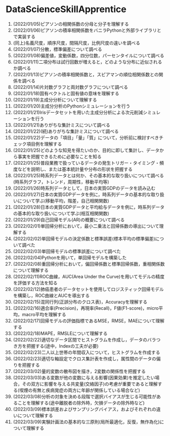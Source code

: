 # DataScienceSkillApprentice

1. (2022/01/05)ピアソンの相関係数の分母と分子を理解する
1. (2022/01/06)ピアソンの積率相関係数をバニラPythonと外部ライブラリとで実装する
1. (同上)名義尺度，順序尺度，間隔尺度，比例尺度の違いを調べる
1. (2022/01/07)分散，標準偏差について調べる
1. (2022/01/08)偏差値，変動係数，四分位数，パーセンタイルについて調べる
1. (2022/01/11)二項分布は試行回数が増えると，どのような分布に近似されるか調べる
1. (2022/01/13)ピアソンの積率相関係数と，スピアマンの順位相関係数との関係を調べる
1. (2022/01/14)片対数グラフと両対数グラフについて調べる
1. (2022/01/18)固有ベクトルと固有値の意味を理解する
1. (2022/01/19)主成分分析について理解する
1. (2022/01/20)主成分分析のPythonシミュレーションを行う
1. (2022/01/21)Irisデータセットを用いた主成分分析による次元削減シミュレーションを行う
1. (2022/01/21)ありがちな集計ミスについて調べる
1. (2022/01/22)(続)ありがちな集計ミスについて調べる
1. (2022/01/22)データの「項目」「量」「質」について，分析前に検討すべきチェック項目例を理解する
1. (2022/01/25)どのような知見を得たいのか、目的に即して集計し、データから事実を把握できるために必要なことを知る
1. (2022/01/25)普段業務で扱っているデータの発生トリガー・タイミング・頻度などを説明し、または基本統計量や分布の形状を把握する
1. (2022/01/25)時系列データとは何か、その基本的な取り扱いについて調べる(時系列グラフ，トレンド，周期性，移動平均等)
1. (2022/01/26)時系列データとして，日本の実質GDPのデータを読み込む
1. (2022/01/27)日本の実質GDPデータを例に，時系列データの基本的な取り扱いについて学ぶ(移動平均，階差，自己相関関数)
1. (2022/01/28)日本の実質GDPデータと平均給与データを例に，時系列データの基本的な取り扱いについて学ぶ(相互相関関数)
1. (2022/01/29)自己回帰モデル(AR)の概要について調べる
1. (2022/02/01)単回帰分析において，最小二乗法と回帰係数の導出について理解する
1. (2022/02/02)単回帰モデルの決定係数と標準誤差(標本平均の標準偏差)について調べた
1. (2022/02/03)単回帰モデルの標準誤差について調べた
1. (2022/02/04)Pythonを用いて，単回帰モデルを構築した
1. (2022/02/08)重回帰分析において，偏回帰係数と標準回帰係数，重相関係数について理解する
1. (2022/02/11)ROC曲線，AUC(Area Under the Curve)を用いてモデルの精度を評価する方法を知る
1. (2022/02/12)肺癌患者のデータセットを使用してロジスティック回帰モデルを構築し，ROC曲線とAUCを導出する
1. (2022/02/15)混同行列(正誤分布のクロス表)，Accuracyを理解する
1. (2022/02/16)適合率(Precision)，再現率(Recall)，F値(F1-score)，micro平均，macro平均を理解する
1. (2022/02/17)回帰モデルの評価指標であるMSE，RMSE，MAEについて理解する
1. (2022/02/18)MAPE，RMSLEについて理解する
1. (2022/02/22)適切なデータ区間でヒストグラムを作成し，データのバラつき方を把握する(途中，Indexの工夫が必要)
1. (2022/02/23)二人以上世帯の年間収入について，ヒストグラムを作成する
1. (2022/02/23)適切な軸設定でクロス集計表を作成し，属性間のデータの偏りを把握する
1. (2022/03/02)量的変数の散布図を描き，2変数の関係性を把握する
1. (2022/03/03)ある変数が他の変数に与える影響(因果効果)を推定したい場合，その双方に影響を与える共変量(交絡因子)の考慮が重要であると理解する(喫煙の有無と疾病発症の両方に年齢が関係している場合など)
1. (2022/03/08)分析の対象を決める段階で選択バイアスが生じる可能性があることを理解する(途中離脱者の除外時，欠損データの除外時など)
1. (2022/03/09)標本誤差およびサンプリングバイアス，およびそれぞれの違いについて理解する
1. (2022/03/09)実験計画法の基本的な三原則(局所最適化，反復，無作為化)について理解する